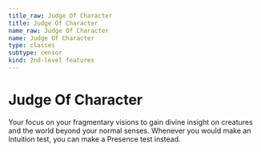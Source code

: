 ```yaml
---
title_raw: Judge Of Character
title: Judge Of Character
name_raw: Judge Of Character
name: Judge Of Character
type: classes
subtype: censor
kind: 2nd-level features
---
```


# Judge Of Character

Your focus on your fragmentary visions to gain divine insight on creatures and the world beyond your normal senses. Whenever you would make an Intuition test, you can make a Presence test instead.
